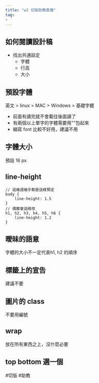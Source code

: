 ```yaml
---
title: "w2 切版助教直播"
tag: 
- 
---
```

## 如何閱讀設計稿
- 找出共通設定
	- 字體
	- 行高
	- 大小
## 預設字體
英文 > linux > MAC >  Windows > 基礎字體

- 前面有讀完就不會載往後面讀了
- 有兩個以上單字的字體需要用""包起來
- 縮寫 font 比較不好用，建議不用

## 字體大小
預設 16 px
## line-height
```
// 這幾週幾乎都是這樣預定
body {
	line-height: 1.5
}
// 偶爾會這樣改
h1, h2, h3, h4, h5, h6 {
	line-height: 1.2
}
```

## 曖昧的語意
字體的大小不一定代表h1, h2 的順序

## 標籤上的宣告
建議不要

## 圖片的 class
不要用編號

## wrap
放在所有東西之上，沒什麼必要

## top bottom 選一個
#切版 #助教